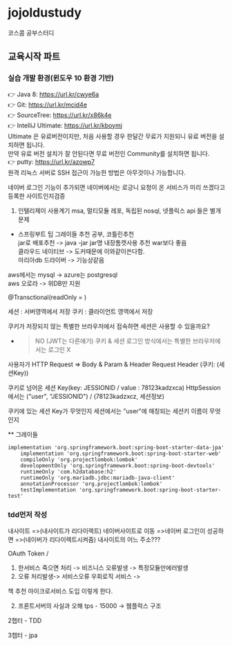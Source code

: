 # jojoldustudy
코스콤 공부스터디





## 교육시작 파트


### 실습 개발 환경(윈도우 10 환경 기반)   
👉 Java 8: https://url.kr/cwye6a  
👉 Git: https://url.kr/mcid4e  
👉 SourceTree: https://url.kr/x86k4e  
👉 IntelliJ Ultimate: https://url.kr/kboymj  
     Ultimate 은 유료버전이지만, 처음 사용할 경우 한달간 무료가 지원되니 유료 버전을 설치하면 됩니다.  
     만약 유료 버전 설치가 잘 안된다면 무료 버전인 Community를 설치하면 됩니다.  
👉 putty: https://url.kr/azowp7  
     원격 리눅스 서버로 SSH 접근이 가능한 방법은 아무것이나 가능합니다.  

네이버 로그인 기능이 추가되면
네이버에서는 로긍니 요청이 온 서비스가 미리 쓰겠다고 등록한 사이트인지검증


   

1. 인텔리제이 사용계기
msa, 멀티모듈 레포, 독립된 nosql, 넷플릭스 api 들은 별개문제

 - 스프링부트 팁
그레이들 추천 공부, 코틀린추천  
jar로 배포추천 -> java -jar jar명 내장톰캣사용  추천 war보다 좋음  
클라우드 네이티브 -> 도커때문에 이와같이쓴다함.  
마리아db 드라이버 -> 기능상같음  

aws에서는  mysql -> azure는 postgresql  
aws 오로라 -> 위DB만 지원  

@Transctional(readOnly = )


세션 : 서버영역에서 저장
쿠키 : 클라이언트 영역에서 저장

쿠키가 저장되지 않는 특별한 브라우저에서 접속하면 세션은 사용할 수 있을까요?
- > NO (JWT는 다른얘기)
쿠키 & 세션 로그인 방식에서는 특별한 브라우저에서는 로그인 X

사용자가 HTTP Request => Body & Param & Header
Request Header (쿠키: (세션Key))

쿠키로 넘어온 세션 Key(key: JESSIONID / value : 78123kadzxca)
HttpSession에서는 ("user", "JESSIONID") / (78123kadzxcz, 세션정보)

쿠키에 있는 세션 Key가 무엇인지 세션에서는 "user"에 매칭되는 세션키 이름이 무엇인지 

** 그레이들
```
implementation 'org.springframework.boot:spring-boot-starter-data-jpa'
	implementation 'org.springframework.boot:spring-boot-starter-web'
	compileOnly 'org.projectlombok:lombok'
	developmentOnly 'org.springframework.boot:spring-boot-devtools'
	runtimeOnly 'com.h2database:h2'
	runtimeOnly 'org.mariadb.jdbc:mariadb-java-client'
	annotationProcessor 'org.projectlombok:lombok'
	testImplementation 'org.springframework.boot:spring-boot-starter-test'
```


### tdd먼저 작성
내사이트
=>(내사이트가 리다이렉트) 네이버사이트로 이동
=>네이버 로그인이 성공하면
=>(네이버가 리다이렉트시켜줌) 내사이트의 어느 주소???

OAuth Token / 



1. 한서비스 죽으면 처리 -> 비즈니스 오류발생 -> 특정모듈만에러발생
2. 오류 처리발생-> 서비스오류 우회로직 서비스 ->

책 추천
마이크로서비스 도입 이렇게 한다.


2. 프론트서버의 사실과 오해
tps - 15000 -> 웹플럭스 구조 

2챕터 - TDD 

3챕터 - jpa
